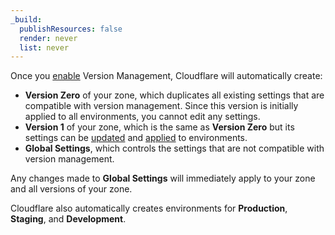 ```yaml
---
_build:
  publishResources: false
  render: never
  list: never
---
```


Once you [enable](/version-management/how-to/enable/) Version Management, Cloudflare will automatically create:

- **Version Zero** of your zone, which duplicates all existing settings that are compatible with version management. Since this version is initially applied to all environments, you cannot edit any settings.
- **Version 1** of your zone, which is the same as **Version Zero** but its settings can be [updated](/version-management/how-to/versions/#change-settings-in-a-version) and [applied](/version-management/how-to/environments/#change-environment-version) to environments.
- **Global Settings**, which controls the settings that are not compatible with version management. 

Any changes made to **Global Settings** will immediately apply to your zone and all versions of your zone.

Cloudflare also automatically creates environments for **Production**, **Staging**, and **Development**.